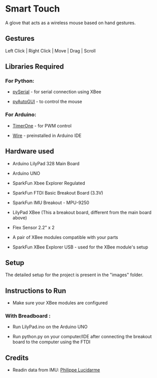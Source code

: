 # Smart Touch

A glove that acts as a wireless mouse based on hand gestures.

## Gestures

Left Click | Right Click | Move | Drag | Scroll

## Libraries Required

### For Python:

* [pySerial](https://pyserial.readthedocs.io/en/latest/pyserial.html) - for serial connection using XBee

* [pyAutoGUI](https://pypi.org/project/PyAutoGUI/) - to control the mouse

### For Arduino:

* [TimerOne](https://www.arduinolibraries.info/libraries/timer-one) - for PWM control

* [Wire](https://www.arduino.cc/en/reference/wire) - preinstalled in Arduino IDE

## Hardware used

* Arduino LilyPad 328 Main Board

* Arduino UNO

* SparkFun Xbee Explorer Regulated

* SparkFun FTDI Basic Breakout Board (3.3V)

* SparkFun IMU Breakout - MPU-9250

* LilyPad XBee (This a breakout board, different from the main board above)

* Flex Sensor 2.2" x 2

* A pair of XBee modules compatible with your parts

* SparkFun XBee Explorer USB - used for the XBee module's setup

## Setup

The detailed setup for the project is present in the "images" folder.

## Instructions to Run

* Make sure your XBee modules are configured

### With Breadboard :

* Run LilyPad.ino on the Arduino UNO

* Run python.py on your computer/IDE after connecting the breakout board to the computer using the FTDI

## Credits

* Readin data from IMU:  [Philippe Lucidarme](https://lucidar.me/en/inertial-measurement-unit/mpu-9250-and-arduino-9-axis-imu/)

